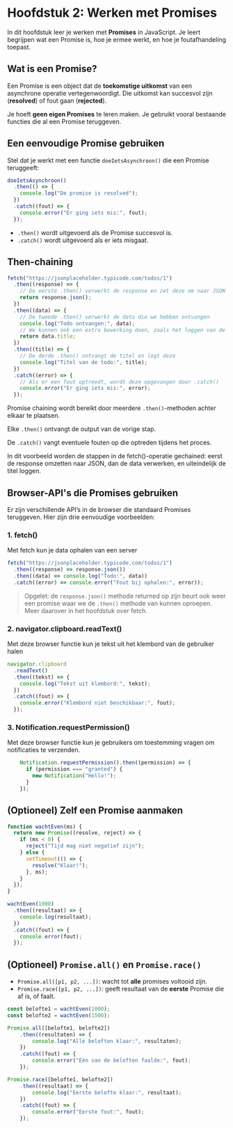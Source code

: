 # Hoofdstuk 2: Werken met Promises

In dit hoofdstuk leer je werken met **Promises** in JavaScript. Je leert begrijpen wat een Promise is, hoe je ermee werkt, en hoe je foutafhandeling toepast.

## Wat is een Promise?

Een Promise is een object dat de **toekomstige uitkomst** van een asynchrone operatie vertegenwoordigt. Die uitkomst kan succesvol zijn (**resolved**) of fout gaan (**rejected**).

Je hoeft **geen eigen Promises** te leren maken. Je gebruikt vooral bestaande functies die al een Promise teruggeven.

## Een eenvoudige Promise gebruiken

Stel dat je werkt met een functie `doeIetsAsynchroon()` die een Promise teruggeeft:

```javascript
doeIetsAsynchroon()
  .then(() => {
    console.log("De promise is resolved");
  })
  .catch((fout) => {
    console.error("Er ging iets mis:", fout);
  });
```

- `.then()` wordt uitgevoerd als de Promise succesvol is.
- `.catch()` wordt uitgevoerd als er iets misgaat.

## Then-chaining

```javascript
fetch("https://jsonplaceholder.typicode.com/todos/1")
  .then((response) => {
    // De eerste .then() verwerkt de response en zet deze om naar JSON
    return response.json();
  })
  .then((data) => {
    // De tweede .then() verwerkt de data die we hebben ontvangen
    console.log("Todo ontvangen:", data);
    // We kunnen ook een extra bewerking doen, zoals het loggen van de titel
    return data.title;
  })
  .then((title) => {
    // De derde .then() ontvangt de titel en logt deze
    console.log("Titel van de todo:", title);
  })
  .catch((error) => {
    // Als er een fout optreedt, wordt deze opgevangen door .catch()
    console.error("Er ging iets mis:", error);
  });
```

Promise chaining wordt bereikt door meerdere `.then()`-methoden achter elkaar te plaatsen.

Elke `.then()` ontvangt de output van de vorige stap.

De `.catch()` vangt eventuele fouten op die optreden tijdens het proces.

In dit voorbeeld worden de stappen in de fetch()-operatie gechained: eerst de response omzetten naar JSON, dan de data verwerken, en uiteindelijk de titel loggen.

## Browser-API's die Promises gebruiken

Er zijn verschillende API’s in de browser die standaard Promises teruggeven. Hier zijn drie eenvoudige voorbeelden:

### 1. fetch()

Met fetch kun je data ophalen van een server

```javascript
fetch("https://jsonplaceholder.typicode.com/todos/1")
  .then((response) => response.json())
  .then((data) => console.log("Todo:", data))
  .catch((error) => console.error("Fout bij ophalen:", error));
```

> Opgelet: de `response.json()` methode returned op zijn beurt ook weer een promise waar we de `.then()` methode van kunnen oproepen. Meer daarover in het hoofdstuk over fetch.

### 2. navigator.clipboard.readText()

Met deze browser functie kun je tekst uit het klembord van de gebruiker halen

```javascript
navigator.clipboard
  .readText()
  .then((tekst) => {
    console.log("Tekst uit klembord:", tekst);
  })
  .catch((fout) => {
    console.error("Klembord niet beschikbaar:", fout);
  });
```

### 3. Notification.requestPermission()

Met deze browser functie kun je gebruikers om toestemming vragen om notificaties te verzenden.

```javascript
    Notification.requestPermission().then((permission) => {
      if (permission === "granted") {
        new Notification("Hello!");
      }
    });
```

## (Optioneel) Zelf een Promise aanmaken

```javascript
function wachtEven(ms) {
  return new Promise((resolve, reject) => {
    if (ms < 0) {
      reject("Tijd mag niet negatief zijn");
    } else {
      setTimeout(() => {
        resolve("Klaar!");
      }, ms);
    }
  });
}

wachtEven(1000)
  .then((resultaat) => {
    console.log(resultaat);
  })
  .catch((fout) => {
    console.error(fout);
  });
```

## (Optioneel) `Promise.all()` en `Promise.race()`

- `Promise.all([p1, p2, ...])`: wacht tot **alle** promises voltooid zijn.
- `Promise.race([p1, p2, ...])`: geeft resultaat van de **eerste** Promise die af is, of faalt.

```javascript
const belofte1 = wachtEven(1000);
const belofte2 = wachtEven(1500);

Promise.all([belofte1, belofte2])
    .then((resultaten) => {
        console.log("Alle beloften klaar:", resultaten);
    })
    .catch((fout) => {
        console.error("Eén van de beloften faalde:", fout);
    });

Promise.race([belofte1, belofte2])
    .then((resultaat) => {
        console.log("Eerste belofte klaar:", resultaat);
    })
    .catch((fout) => {
        console.error("Eerste fout:", fout);
    });
```
